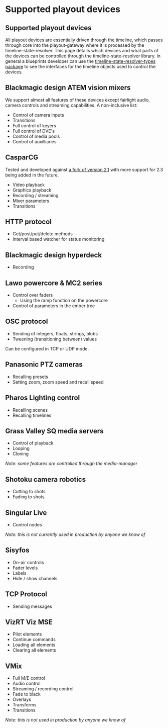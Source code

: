 # Supported playout devices

## Supported playout devices

All playout devices are essentially driven through the timeline, which passes through core into the playout-gateway where it is processed by the timeline-state-resolver. This page details which devices and what parts of the devices can be controlled through the timeline-state-resolver library. In general a blueprints developer can use the [timeline-state-resolver-types package](https://www.npmjs.com/package/timeline-state-resolver-types) to see the interfaces for the timeline objects used to control the devices.

## Blackmagic design ATEM vision mixers <a id="blackmagic-design-atem-vision-mixers"></a>

We support almost all features of these devices except fairlight audio, camera controls and streaming capabilities. A non-inclusive list:

* Control of camera inputs
* Transitions
* Full control of keyers
* Full control of DVE's
* Control of media pools
* Control of auxilliaries

## CasparCG <a id="casparcg"></a>

Tested and developed against [a fork of version 2.1](https://github.com/nrkno/tv-automation-casparcg-server) with more support for 2.3 being added in the future.

* Video playback
* Graphics playback
* Recording / streaming
* Mixer parameters
* Transitions

## HTTP protocol <a id="http-protocol"></a>

* Get/post/put/delete methods
* Interval based watcher for status monitoring

## Blackmagic design hyperdeck <a id="blackmagic-design-hyperdeck"></a>

* Recording

## Lawo powercore & MC2 series <a id="lawo-powercore-and-mc2-series"></a>

* Control over faders
  * Using the ramp function on the powercore
* Control of parameters in the ember tree

## OSC protocol <a id="osc-protocol"></a>

* Sending of integers, floats, strings, blobs
* Tweening \(transitioning between\) values

Can be configured in TCP or UDP mode.

## Panasonic PTZ cameras <a id="panasonic-ptz-cameras"></a>

* Recalling presets
* Setting zoom, zoom speed and recall speed

## Pharos Lighting control <a id="pharos-lighting-control"></a>

* Recalling scenes
* Recalling timelines

## Grass Valley SQ media servers <a id="grass-valley-sq-media-servers"></a>

* Control of playback
* Looping
* Cloning

_Note: some features are controlled through the media-manager_

## Shotoku camera robotics <a id="shotoku-camera-robotics"></a>

* Cutting to shots
* Fading to shots

## Singular Live <a id="singular-live"></a>

* Control nodes

_Note: this is not currently used in production by anyone we know of_

## Sisyfos <a id="sisyfos"></a>

* On-air controls
* Fader levels
* Labels
* Hide / show channels

## TCP Protocol <a id="tcp-protocol"></a>

* Sending messages

## VizRT Viz MSE <a id="vizrt-viz-mse"></a>

* Pilot elements
* Continue commands
* Loading all elements
* Clearing all elements

## VMix <a id="vmix"></a>

* Full M/E control
* Audio control
* Streaming / recording control
* Fade to black
* Overlays
* Transforms
* Transitions

_Note: this is not used in production by anyone we know of_

